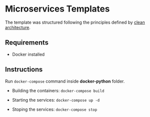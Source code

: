 # Microservices Templates

The template was structured following the principles defined by [clean architecture](https://www.oreilly.com/library/view/clean-architecture-a/9780134494272/).

## Requirements
- Docker installed

## Instructions
Run ```docker-compose``` command inside **docker-python** folder.

* Building the containers: ```docker-compose build```

* Starting the services: ```docker-compose up -d```

* Stoping the services: ```docker-compose stop```
